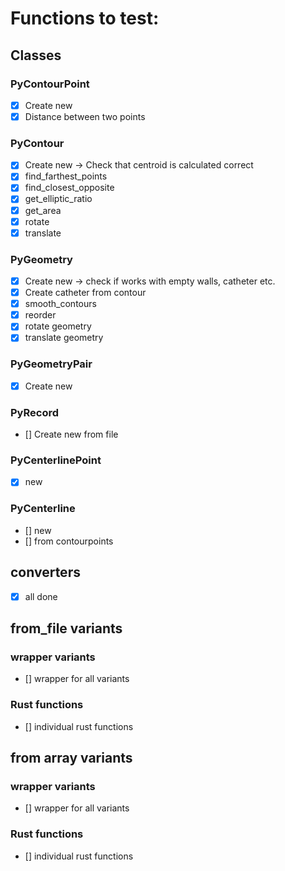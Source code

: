 # Functions to test:
## Classes
### PyContourPoint
- [x] Create new
- [x] Distance between two points

### PyContour
- [x] Create new -> Check that centroid is calculated correct
- [x] find_farthest_points
- [x] find_closest_opposite
- [x] get_elliptic_ratio
- [x] get_area
- [x] rotate
- [x] translate

### PyGeometry
- [x] Create new -> check if works with empty walls, catheter etc.
- [x] Create catheter from contour
- [x] smooth_contours
- [x] reorder
- [x] rotate geometry
- [x] translate geometry

### PyGeometryPair
- [x] Create new

### PyRecord
- [] Create new from file

### PyCenterlinePoint
- [x] new

### PyCenterline
- [] new
- [] from contourpoints

## converters
- [x] all done

## from_file variants
### wrapper variants
- [] wrapper for all variants
### Rust functions
- [] individual rust functions

## from array variants
### wrapper variants
- [] wrapper for all variants
### Rust functions
- [] individual rust functions
